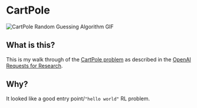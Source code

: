 # CartPole
![CartPole Random Guessing Algorithm GIF](https://i.imgur.com/2m28e15.gif)

## What is this?
This is my walk through of the [CartPole problem][1] as described in the [OpenAI Requests for Research][2].

## Why?
It looked like a good entry point/``"hello world"`` RL problem.


[1]: https://openai.com/requests-for-research/#cartpole
[2]: https://openai.com/requests-for-research/
